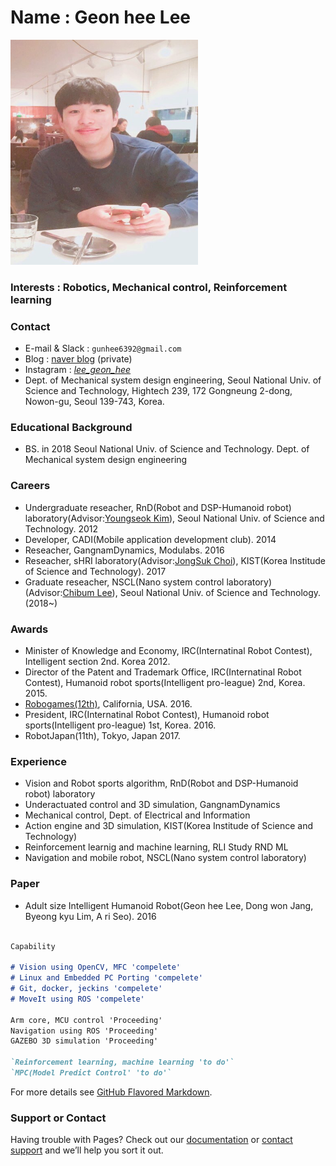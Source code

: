 
# Name : Geon hee Lee 

<img src="./images/profile2.png" width="300" height="360"  class="center">



### Interests : Robotics, Mechanical control, Reinforcement learning




### Contact
- E-mail & Slack : `gunhee6392@gmail.com`
- Blog : [naver blog](https://blog.naver.com/rjsgml6392) (private)
- Instagram : [_lee_geon_hee_](https://www.instagram.com/_lee_geon_hee_/)
- Dept. of Mechanical system design engineering, Seoul National Univ. of Science and Technology, Hightech 239, 172 Gongneung 2-dong, Nowon-gu, Seoul 139-743, Korea.




### Educational Background 
- BS. in 2018 Seoul National Univ. of Science and Technology.  Dept. of Mechanical system design engineering





### Careers
- Undergraduate reseacher, RnD(Robot and DSP-Humanoid robot) laboratory(Advisor:[Youngseok Kim](
http://www.adblcenter.kr/DaVinciHi.php)), Seoul National Univ. of Science and Technology. 2012
- Developer, CADI(Mobile application development club). 2014
- Reseacher, GangnamDynamics, Modulabs. 2016
- Reseacher, sHRI laboratory(Advisor:[JongSuk Choi](http://www.robot-intelligence.kr/index.php/JongSuk_Choi)), KIST(Korea Institude of Science and Technology). 2017
- Graduate reseacher, NSCL(Nano system control laboratory)(Advisor:[Chibum Lee](https://chibum.wordpress.com)), Seoul National Univ. of Science and Technology. (2018~)




### Awards
- Minister of Knowledge and Economy, IRC(Internatinal Robot Contest), Intelligent section 2nd. Korea 2012.
- Director of the Patent and Trademark Office, IRC(Internatinal Robot Contest), Humanoid robot sports(Intelligent pro-league) 2nd, Korea. 2015.
- [Robogames(12th)](http://robogames.net/2016.php), California, USA. 2016.
- President, IRC(Internatinal Robot Contest), Humanoid robot sports(Intelligent pro-league) 1st, Korea. 2016.
- RobotJapan(11th), Tokyo, Japan 2017.

 
 
 
 
### Experience
- Vision and Robot sports algorithm, RnD(Robot and DSP-Humanoid robot) laboratory
- Underactuated control and 3D simulation, GangnamDynamics
- Mechanical control, Dept. of Electrical and Information
- Action engine and 3D simulation, KIST(Korea Institude of Science and Technology)
- Reinforcement learnig and machine learning, RLI Study  RND ML
- Navigation and mobile robot, NSCL(Nano system control laboratory) 
 




### Paper
- Adult size Intelligent Humanoid Robot(Geon hee Lee, Dong won Jang, Byeong kyu Lim, A ri Seo). 2016


 
```markdown

Capability

# Vision using OpenCV, MFC 'compelete'
# Linux and Embedded PC Porting 'compelete'
# Git, docker, jeckins 'compelete'
# MoveIt using ROS 'compelete'

Arm core, MCU control 'Proceeding' 
Navigation using ROS 'Proceeding'
GAZEBO 3D simulation 'Proceeding'

`Reinforcement learning, machine learning 'to do'`
`MPC(Model Predict Control' 'to do'`


```
For more details see [GitHub Flavored Markdown](https://guides.github.com/features/mastering-markdown/).





### Support or Contact

Having trouble with Pages? Check out our [documentation](https://help.github.com/categories/github-pages-basics/) or [contact support](https://github.com/contact) and we’ll help you sort it out.
